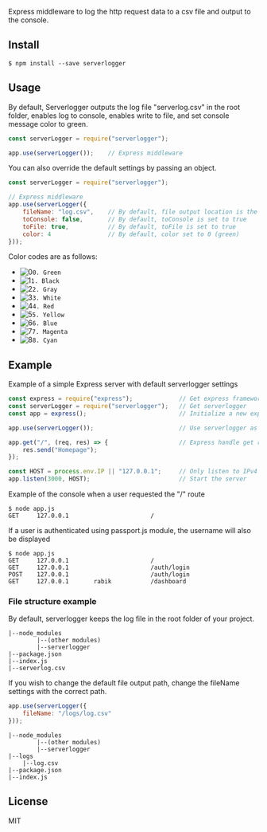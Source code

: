 Express middleware to log the http request data to a csv file and output to the console.

## Install
```console
$ npm install --save serverlogger
```

## Usage
By default, Serverlogger outputs the log file "serverlog.csv" in the root folder, enables log to console, enables write to file, and set console message color to green. 

```js
const serverLogger = require("serverlogger");

app.use(serverLogger());    // Express middleware
```

You can also override the default settings by passing an object.

```js
const serverLogger = require("serverlogger");

// Express middleware
app.use(serverLogger({
    fileName: "log.csv",    // By default, file output location is the root folder
    toConsole: false,       // By default, toConsole is set to true
    toFile: true,           // By default, toFile is set to true
    color: 4                // By default, color set to 0 (green)
})); 
```

Color codes are as follows:

- ![0](https://placehold.it/20/008000/000000?text=+)`0. Green`
- ![1](https://placehold.it/20/000000/000000?text=+)`1. Black`
- ![2](https://placehold.it/20/808080/000000?text=+)`2. Gray`
- ![3](https://placehold.it/20/ffffff/000000?text=+)`3. White`
- ![4](https://placehold.it/20/ff0000/000000?text=+)`4. Red`
- ![5](https://placehold.it/20/ffff00/000000?text=+)`5. Yellow`
- ![6](https://placehold.it/20/0000ff/000000?text=+)`6. Blue`
- ![7](https://placehold.it/20/ff00ff/000000?text=+)`7. Magenta`
- ![8](https://placehold.it/20/00ffff/000000?text=+)`8. Cyan`

## Example
Example of a simple Express server with default serverlogger settings
```js
const express = require("express");             // Get express framework
const serverLogger = require("serverlogger");   // Get serverlogger
const app = express();                          // Initialize a new express app

app.use(serverLogger());                        // Use serverlogger as express middleware

app.get("/", (req, res) => {                    // Express handle get request on '/' route
    res.send("Homepage");
});

const HOST = process.env.IP || "127.0.0.1";     // Only listen to IPv4
app.listen(3000, HOST);                         // Start the server
```
Example of the console when a user requested the "/" route
```console
$ node app.js
GET     127.0.0.1                       /
```
If a user is authenticated using passport.js module, the username will also be displayed
```console
$ node app.js
GET     127.0.0.1                       /
GET     127.0.0.1                       /auth/login
POST    127.0.0.1                       /auth/login
GET     127.0.0.1       rabik           /dashboard
```

### File structure example
By default, serverlogger keeps the log file in the root folder of your project.
```console
|--node_modules
        |--(other modules)
        |--serverlogger
|--package.json
|--index.js
|--serverlog.csv
```

If you wish to change the default file output path, change the fileName settings with the correct path.
```js
app.use(serverLogger({
    fileName: "/logs/log.csv"
})); 
```
```console
|--node_modules
        |--(other modules)
        |--serverlogger
|--logs
    |--log.csv
|--package.json
|--index.js
```

## License
MIT
  
